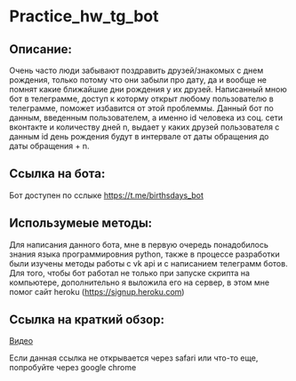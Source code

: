 # Practice_hw_tg_bot

## Описание:

Очень часто люди забывают поздравить друзей/знакомых с днем рождения, только потому что они забыли про дату, да и вообще не помнят какие ближайшие дни рождения у их друзей. Написанный мною бот в телеграмме, доступ к которму открыт любому пользователю в телеграмме, поможет избавится от этой проблеммы. Данный бот по данным, введенным пользователем, а именно id человека из соц. сети вконтакте и количеству дней n, выдает у каких друзей пользователя с данным id день рождения будут в интервале от даты обращения до даты обращения + n. 

## Ссылка на бота:

Бот доступен по сслыке https://t.me/birthsdays_bot

## Использумеые методы:

Для написания данного бота, мне в первую очередь понадобилось знания языка программировния python, также в процессе разработки были изучены методы работы с vk api и с написанием телеграмм ботов. Для того, чтобы бот работал не только при запуске скрипта на компьютере, дополнительно я выложила его на сервер, в этом мне помог сайт heroku (https://signup.heroku.com)

## Ссылка на краткий обзор:

[Видео](https://eduhseru-my.sharepoint.com/:v:/g/personal/uvvinogradova_edu_hse_ru/EUF3lRoC3yVDn0lglf-yYKwBju2oOrnMI80ZI86FjUOZIg)

Если данная ссылка не открывается через safari или что-то еще, попробуйте через google chrome
